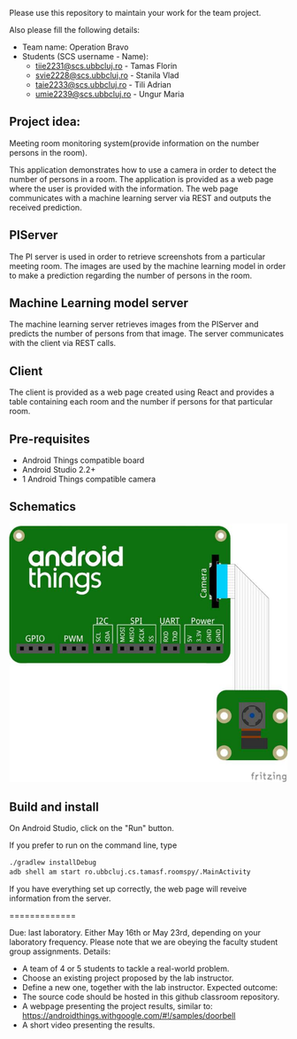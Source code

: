 Please use this repository to maintain your work for the team project.

Also please fill the following details:

- Team name: Operation Bravo
- Students (SCS username - Name):
	- tiie2231@scs.ubbcluj.ro - Tamas Florin
	- svie2228@scs.ubbcluj.ro - Stanila Vlad
	- taie2233@scs.ubbcluj.ro - Tili Adrian
	- umie2239@scs.ubbcluj.ro - Ungur Maria

## Project idea:
Meeting room monitoring system(provide information on the number persons in the room).

This application demonstrates how to use a camera in order to detect the number of persons in a room. 
The application is provided as a web page where the user is provided with the information.
The web page communicates with a machine learning server via REST and outputs the received prediction.

## PIServer
The PI server is used in order to retrieve screenshots from a particular meeting room.
The images are used by the machine learning model in order to make a prediction regarding
the number of persons in the room.

## Machine Learning model server
The machine learning server retrieves images from the PIServer and predicts the number
of persons from that image.
The server communicates with the client via REST calls.

## Client
The client is provided as a web page created using React and provides a table 
containing each room and the number if persons for that particular room.

## Pre-requisites

- Android Things compatible board
- Android Studio 2.2+
- 1 Android Things compatible camera

## Schematics

![Schematics for Raspberry Pi 3](schematics.jpg)

## Build and install

On Android Studio, click on the "Run" button.

If you prefer to run on the command line, type

```bash
./gradlew installDebug
adb shell am start ro.ubbcluj.cs.tamasf.roomspy/.MainActivity
```

If you have everything set up correctly, the web page will reveive information from the server.

=============

Due: last laboratory.
	Either May 16th or May 23rd, depending on your laboratory frequency.
	Please note that we are obeying the faculty student group assignments.
Details:
- A team of 4 or 5 students to tackle a real-world problem.
- Choose an existing project proposed by the lab instructor.
- Define a new one, together with the lab instructor.
Expected outcome:
- The source code should be hosted in this github classroom repository.
- A webpage presenting the project results, similar to:
	https://androidthings.withgoogle.com/#!/samples/doorbell
- A short video presenting the results.

